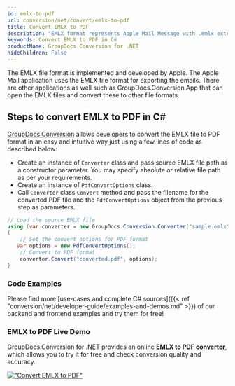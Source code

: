 ```yaml
---
id: emlx-to-pdf
url: conversion/net/convert/emlx-to-pdf
title: Convert EMLX to PDF
description: "EMLX format represents Apple Mail Message with .emlx extension. Learn how to convert EMLX to PDF file programmatically in C# language using GroupDocs.Conversion for .NET library."
keywords: Convert EMLX to PDF in C#
productName: GroupDocs.Conversion for .NET
hideChildren: False
---
```


The EMLX file format is implemented and developed by Apple. The Apple Mail application uses the EMLX file format for exporting the emails. There are other applications as well such as GroupDocs.Conversion App that can open the EMLX files and convert these to other file formats.

## Steps to convert EMLX to PDF in C#

[GroupDocs.Conversion](https://products.groupdocs.com/conversion/net) allows developers to convert the EMLX file to PDF format in an easy and intuitive way just using a few lines of code as described below:

* Create an instance of `Converter` class and pass source EMLX file path as a constructor parameter. You may specify absolute or relative file path as per your requirements. 
* Create an instance of `PdfConvertOptions` class.
* Call `Converter` class `Convert` method and pass the filename for the converted PDF file and the `PdfConvertOptions` object from the previous step as parameters.

```csharp
// Load the source EMLX file
using (var converter = new GroupDocs.Conversion.Converter("sample.emlx"))
{
    // Set the convert options for PDF format
   var options = new PdfConvertOptions();
    // Convert to PDF format
    converter.Convert("converted.pdf", options);
}
```

### Code Examples

Please find more [use-cases and complete C# sources]({{< ref "conversion/net/developer-guide/examples-and-demos.md" >}}) of our backend and frontend examples and try them for free!

### EMLX to PDF Live Demo

GroupDocs.Conversion for .NET provides an online [**EMLX to PDF converter**](https://products.groupdocs.app/conversion/emlx-to-pdf), which allows you to try it for free and check conversion quality and accuracy.

[!["Convert EMLX to PDF"](conversion/net/images/convert-to-pdf/convert-emlx-to-pdf.png)](https://products.groupdocs.app/conversion/emlx-to-pdf)